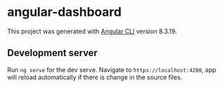 # angular-dashboard

This project was generated with [Angular CLI](https://cli.angular.io/) version 8.3.19.

## Development server

Run `ng serve` for the dev serve. Navigate to `https://localhost:4200`, app will reload automatically if there is change in the source files.


